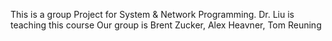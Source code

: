 This is a group Project for System & Network Programming. 
Dr. Liu is teaching this course
Our group is Brent Zucker, Alex Heavner, Tom Reuning